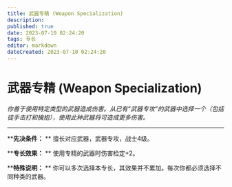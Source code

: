 ```yaml
---
title: 武器专精 (Weapon Specialization)
description: 
published: true
date: 2023-07-10 02:24:20
tags: 专长
editor: markdown
dateCreated: 2023-07-10 02:24:20
---
```


# 武器专精 (Weapon Specialization)

_你善于使用特定类型的武器造成伤害。从已有“武器专攻”的武器中选择一个（包括徒手击打和擒抱），使用此种武器将可造成更多伤害。_

---

****先决条件：** ** 擅长对应武器，武器专攻，战士4级。

****专长效果：** ** 使用专精的武器时伤害检定+2。

****特殊说明：** ** 你可以多次选择本专长，其效果并不累加。每次你都必须选择不同种类的武器。

